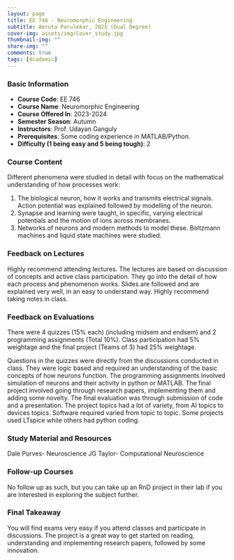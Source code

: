 ```yaml
---
layout: page
title: EE 746 - Neuromorphic Engineering
subtitle: Amruta Parulekar, 2025 (Dual Degree)
cover-img: assets/img/Cover_study.jpg
thumbnail-img: ""
share-img: ""
comments: true
tags: [Academic]
---
```


### Basic Information

- **Course Code**: EE 746
- **Course Name**: Neuromorphic Engineering
- **Course Offered In**: 2023-2024
- **Semester Season**: Autumn
- **Instructors**: Prof. Udayan Ganguly
- **Prerequisites**: Some coding experience in MATLAB/Python.
- **Difficulty (1 being easy and 5 being tough)**: 2

### Course Content
Different phenomena were studied in detail with focus on the mathematical understanding of how processes work:
1. The biological neuron, how it works and transmits electrical signals. Action potential was explained followed by modelling of the neuron. 
2. Synapse and learning were taught, in specific, varying electrical potentials and the motion of ions across membranes.
3. Networks of neurons and modern methods to model these. Boltzmann machines and liquid state machines were studied.

### Feedback on Lectures
Highly recommend attending lectures. The lectures are based on discussion of concepts and active class participation. They go into the detail of how each process and phenomenon works. Slides are followed and are explained very well, in an easy to understand way. Highly recommend taking notes in class. 

### Feedback on Evaluations
There were 4 quizzes (15% each) (including midsem and endsem) and 2 programming assignments (Total 10%). Class participation had 5% weightage and the final project (Teams of 3) had 25% weightage.

Questions in the quizzes were directly from the discussions conducted in class. They were logic based and required an understanding of the basic concepts of how neurons function. The programming assignments involved simulation of neurons and their activity in python or MATLAB. The final project involved going through research papers, implementing them and adding some novelty. The final evaluation was through submission of code and a presentation. The project topics had a lot of variety, from AI topics to devices topics. Software required varied from topic to topic. Some projects used LTspice while others had python coding.

### Study Material and Resources
Dale Purves- Neuroscience
JG Taylor- Computational Neuroscience

### Follow-up Courses
No follow up as such, but you can take up an RnD project in their lab if you are interested in exploring the subject further.

### Final Takeaway
You will find exams very easy if you attend classes and participate in discussions. The project is a great way to get started on reading, understanding and implementing research papers, followed by some innovation. 

